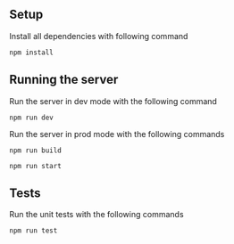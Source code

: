 ## Setup

Install all dependencies with following command

`npm install`

## Running the server

Run the server in dev mode with the following command

`npm run dev`

Run the server in prod mode with the following commands

`npm run build`

`npm run start`

## Tests

Run the unit tests with the following commands

`npm run test`
